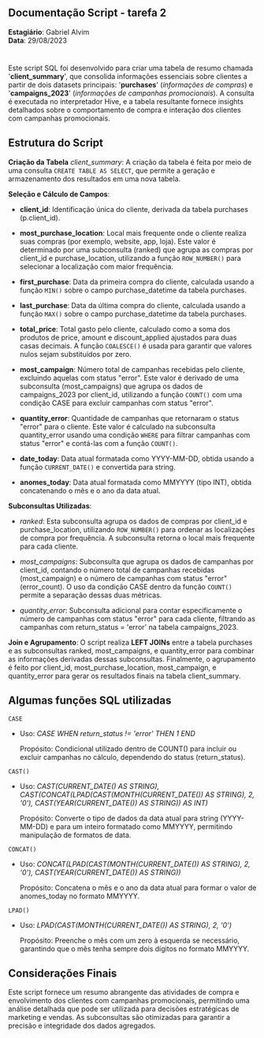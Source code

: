 ## Documentação Script - tarefa 2
 **Estagiário**: Gabriel Alvim  
 **Data**: 29/08/2023
 #
 Este script SQL foi desenvolvido para criar uma tabela de resumo chamada '**client_summary**', que consolida informações essenciais sobre clientes a partir de dois datasets principais: '**purchases**' (*informações de compras*) e '**campaigns_2023**' (*informações de campanhas promocionais*). A consulta é executada no interpretador Hive, e a tabela resultante fornece insights detalhados sobre o comportamento de compra e interação dos clientes com campanhas promocionais.
 
 ## Estrutura do Script
**Criação da Tabela** *client_summary*: A criação da tabela é feita por meio de uma consulta `CREATE TABLE AS SELECT`, que permite a geração e armazenamento dos resultados em uma nova tabela.

**Seleção e Cálculo de Campos**:
- **client_id**: Identificação única do cliente, derivada da tabela purchases (p.client_id).

- **most_purchase_location**:
Local mais frequente onde o cliente realiza suas compras (por exemplo, website, app, loja). Este valor é determinado por uma subconsulta (ranked) que agrupa as compras por client_id e purchase_location, utilizando a função `ROW_NUMBER()` para selecionar a localização com maior frequência.

- **first_purchase**:
Data da primeira compra do cliente, calculada usando a função `MIN()` sobre o campo purchase_datetime da tabela purchases.

- **last_purchase**:
Data da última compra do cliente, calculada usando a função `MAX()` sobre o campo purchase_datetime da tabela purchases.

- **total_price**:
Total gasto pelo cliente, calculado como a soma dos produtos de price, amount e discount_applied ajustados para duas casas decimais. A função `COALESCE()` é usada para garantir que valores nulos sejam substituídos por zero.

- **most_campaign**:
Número total de campanhas recebidas pelo cliente, excluindo aquelas com status "error". Este valor é derivado de uma subconsulta (most_campaigns) que agrupa os dados de campaigns_2023 por client_id, utilizando a função `COUNT()` com uma condição CASE para excluir campanhas com status "error".

- **quantity_error**:
Quantidade de campanhas que retornaram o status "error" para o cliente. Este valor é calculado na subconsulta quantity_error usando uma condição `WHERE` para filtrar campanhas com status "error" e contá-las com a função `COUNT()`.

- **date_today**:
Data atual formatada como YYYY-MM-DD, obtida usando a função `CURRENT_DATE()` e convertida para string.

- **anomes_today**:
Data atual formatada como MMYYYY (tipo INT), obtida concatenando o mês e o ano da data atual.

**Subconsultas Utilizadas**:

- *ranked*:
Esta subconsulta agrupa os dados de compras por client_id e purchase_location, utilizando `ROW_NUMBER()` para ordenar as localizações de compra por frequência. A subconsulta retorna o local mais frequente para cada cliente.

- *most_campaigns*:
Subconsulta que agrupa os dados de campanhas por client_id, contando o número total de campanhas recebidas (most_campaign) e o número de campanhas com status "error" (error_count). O uso da condição CASE dentro da função `COUNT()` permite a separação dessas duas métricas.

- *quantity_error*:
Subconsulta adicional para contar especificamente o número de campanhas com status "error" para cada cliente, filtrando as campanhas com return_status = 'error' na tabela campaigns_2023.

**Join e Agrupamento**:
O script realiza **LEFT JOINs** entre a tabela purchases e as subconsultas ranked, most_campaigns, e quantity_error para combinar as informações derivadas dessas subconsultas. Finalmente, o agrupamento é feito por client_id, most_purchase_location, most_campaign, e quantity_error para gerar os resultados finais na tabela client_summary.

## Algumas funções SQL utilizadas

`CASE`  
- Uso: *CASE WHEN return_status != 'error' THEN 1 END*  

    Propósito: Condicional utilizado dentro de COUNT() para incluir ou excluir campanhas no cálculo, dependendo do status (return_status).

`CAST()`  
- Uso: *CAST(CURRENT_DATE() AS STRING), CAST(CONCAT(LPAD(CAST(MONTH(CURRENT_DATE()) AS STRING), 2, '0'), CAST(YEAR(CURRENT_DATE()) AS STRING)) AS INT)*    

    Propósito: Converte o tipo de dados da data atual para string (YYYY-MM-DD) e para um inteiro formatado como MMYYYY, permitindo manipulação de formatos de data.

`CONCAT()`
- Uso: *CONCAT(LPAD(CAST(MONTH(CURRENT_DATE()) AS STRING), 2, '0'), CAST(YEAR(CURRENT_DATE()) AS STRING))*

    Propósito: Concatena o mês e o ano da data atual para formar o valor de anomes_today no formato MMYYYY.

`LPAD()`
- Uso: *LPAD(CAST(MONTH(CURRENT_DATE()) AS STRING), 2, '0')*

    Propósito: Preenche o mês com um zero à esquerda se necessário, garantindo que o mês tenha sempre dois dígitos no formato MMYYYY.
## Considerações Finais 
Este script fornece um resumo abrangente das atividades de compra e envolvimento dos clientes com campanhas promocionais, permitindo uma análise detalhada que pode ser utilizada para decisões estratégicas de marketing e vendas. As subconsultas são otimizadas para garantir a precisão e integridade dos dados agregados.